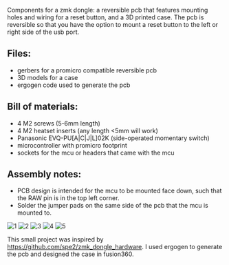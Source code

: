 Components for a zmk dongle: a reversible pcb that features mounting holes and wiring for a reset button, and a 3D printed case. The pcb is reversible so that you have the option to mount a reset button to the left or right side of the usb port.

## Files:
- gerbers for a promicro compatible reversible pcb
- 3D models for a case
- ergogen code used to generate the pcb

## Bill of materials:
- 4 M2 screws (5-6mm length)
- 4 M2 heatset inserts (any length <5mm will work)
- Panasonic EVQ-PU[A|C|J|L]02K (side-operated momentary switch)
- microcontroller with promicro footprint
- sockets for the mcu or headers that came with the mcu

## Assembly notes:
- PCB design is intended for the mcu to be mounted face down, such that the RAW pin is in the top left corner. 
- Solder the jumper pads on the same side of the pcb that the mcu is mounted to.

![1](https://raw.githubusercontent.com/dohn-joh/dongle-zmk/master/photos/1.jpg)
![2](https://raw.githubusercontent.com/dohn-joh/dongle-zmk/master/photos/2.jpg)
![3](https://raw.githubusercontent.com/dohn-joh/dongle-zmk/master/photos/3.jpg)
![4](https://raw.githubusercontent.com/dohn-joh/dongle-zmk/master/photos/4.jpg)
![5](https://raw.githubusercontent.com/dohn-joh/dongle-zmk/master/photos/5.jpg)

This small project was inspired by https://github.com/spe2/zmk_dongle_hardware.
I used ergogen to generate the pcb and designed the case in fusion360.
